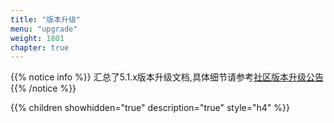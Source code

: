 ```yaml
---
title: "版本升级"
menu: "upgrade"
weight: 1801
chapter: true
---
```


{{% notice info %}}
汇总了5.1.x版本升级文档,具体细节请参考[社区版本升级公告](https://t.goodrain.com/c/announcements)
{{% /notice %}}

{{% children showhidden="true" description="true" style="h4"  %}}
